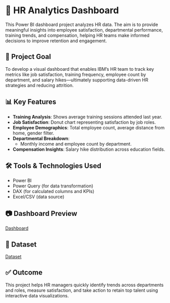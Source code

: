 # 👥 HR Analytics Dashboard 

This Power BI dashboard project analyzes HR data. The aim is to provide meaningful insights into employee satisfaction, departmental performance, training trends, and compensation, helping HR teams make informed decisions to improve retention and engagement.

## 🎯 Project Goal

To develop a visual dashboard that enables IBM’s HR team to track key metrics like job satisfaction, training frequency, employee count by department, and salary hikes—ultimately supporting data-driven HR strategies and reducing attrition.

## 📊 Key Features

- **Training Analysis**: Shows average training sessions attended last year.
- **Job Satisfaction**: Donut chart representing satisfaction by job roles.
- **Employee Demographics**: Total employee count, average distance from home, gender filter.
- **Departmental Breakdown**:
  - Monthly income and employee count by department.
- **Compensation Insights**: Salary hike distribution across education fields.

## 🛠 Tools & Technologies Used

- Power BI  
- Power Query (for data transformation)  
- DAX (for calculated columns and KPIs)  
- Excel/CSV (data source)

## 📷 Dashboard Preview

<a href=https://github.com/akashj0322/Data-Analysis-Dashboard-2/blob/main/HR%20Analytics%20Dashboard.png>Dashboard </a>


## 📌 Dataset

<a href=https://github.com/akashj0322/Data-Analysis-Dashboard-2/blob/main/HR-Employee-Attrition.csv>Dataset</a>

## ✅ Outcome

This project helps HR managers quickly identify trends across departments and roles, measure satisfaction, and take action to retain top talent using interactive data visualizations.

